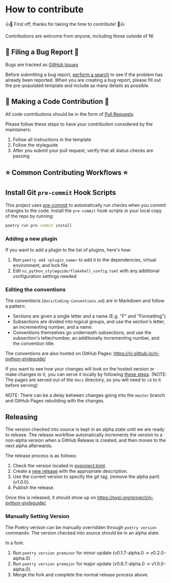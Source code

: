 # How to contribute

👍🎉 First off, thanks for taking the time to contribute! 🎉👍

Contributions are welcome from anyone, including those outside of NI.

## 🐛 Filing a Bug Report 🐛

Bugs are tracked as [GitHub Issues](https://github.com/ni/python-styleguide/issues)

Before submitting a bug report, [perform a search](https://github.com/ni/python-styleguide/issues) to see if the problem has already been reported.
When you are creating a bug report, please fill out the pre-populated template and include as many details as possible.

## 📝 Making a Code Contribution 📝

All code contributions should be in the form of [Pull Requests](https://guides.github.com/activities/forking/).

Please follow these steps to have your contribution considered by the maintainers:

1. Follow all instructions in the template
1. Follow the styleguide
1. After you submit your pull request, verify that all status checks are passing

## ⭐️ Common Contributing Workflows ⭐️

## Install Git `pre-commit` Hook Scripts

This project uses [pre-commit](https://pre-commit.com/) to automatically run checks
when you commit changes to the code. Install the `pre-commit` hook scripts in
your local copy of the repo by running:

```cmd
poetry run pre-commit install
```

### Adding a new plugin

If you want to add a plugin to the list of plugins, here's how:

1. Run `poetry add <plugin_name>` to add it to the dependencies, virtual environment, and lock file
1. Edit `ni_python_styleguide/flakehell_config.toml` with any additional configuration settings needed

### Editing the conventions

The conventions (`docs/Coding-Conventions.md`) are in Markdown and follow a pattern:

- Sections are given a single letter and a name (E.g. "F" and "Formatting")
- Subsections are divided into logical groups, and use the section's letter, an
  incrementing number, and a name.
- Conventions themselves go underneath subsections, and use the subsection's letter/number,
  an additionally incrementing number, and the convention title.

The conventions are also hosted on GitHub Pages: https://ni.github.io/ni-python-styleguide/

If you want to see how your changes will look on the hosted version or make changes to
it, you can serve it locally by following [these steps](https://docs.github.com/en/github/working-with-github-pages/testing-your-github-pages-site-locally-with-jekyll).
(NOTE: The pages are served out of the `docs` directory, so you will need to `cd` to it before serving)

NOTE: There can be a delay between changes going into the `master` branch and
GitHub Pages rebuilding with the changes.

## Releasing

The version checked into source is kept in an alpha state until we are ready to release. The release workflow automatically increments the version to a non-alpha version when a GitHub Release is created, and then moves to the next alpha afterwards.

The release process is as follows:

1. Check the version located in [pyproject.toml](https://github.com/ni/python-styleguide/blob/main/pyproject.toml).
1. Create a [new release](https://github.com/ni/python-styleguide/releases/new) with the appropriate description.
1. Use the current version to specify the git tag. (remove the alpha part) (v1.0.0).
1. Publish the release.

Once this is released, it should show up on https://pypi.org/project/ni-python-styleguide/.

### Manually Setting Version

The Poetry verison can be manually overridden through `poetry version` commands. The version checked into source should be in an alpha state.

In a fork:

1. Run `poetry version preminor` for minor update (v0.1.7-alpha.0 -> v0.2.0-alpha.0).
1. Run `poetry version premajor` for major update (v0.6.7-alpha.0 -> v1.0.0-alpha.0).
1. Merge the fork and complete the normal release process above.
